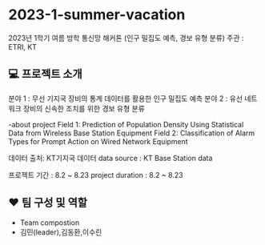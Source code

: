 # 2023-1-summer-vacation
2023년 1학기 여름 방학 통신망 해커톤 (인구 밀집도 예측, 경보 유형 분류)
주관 : ETRI, KT


## 💻 프로젝트 소개
분야 1 : 무선 기지국 장비의 통계 데이터를 활용한 인구 밀집도 예측
분야 2 : 유선 네트워크 장비의 신속한 조치를 위한 경보 유형 분류

-about project
Field 1: Prediction of Population Density Using Statistical Data from Wireless Base Station Equipment
Field 2: Classification of Alarm Types for Prompt Action on Wired Network Equipment 

데이터 출처: KT기지국 데이터
data source : KT Base Station data

프로젝트 기간 : 8.2 ~ 8.23
project duration : 8.2 ~ 8.23


## ❤️ 팀 구성 및 역할
- Team compostion
- 김민(leader),김동환,이수린
